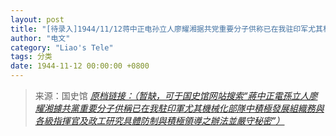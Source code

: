 ```yaml
---
layout: post
title: "[待录入]1944/11/12蒋中正电孙立人廖耀湘据共党重要分子供称已在我驻印军尤其机械化部队中积极发展组织务与各级指挥官及政工研究具體防制与积极领导之办法并严守秘密"
author: "电文"
category: "Liao's Tele"
tags: 分类
date: 1944-11-12 00:00:00 +0800
---
```

> 来源：国史馆 [*原档链接：（暂缺，可于国史馆网站搜索“蔣中正電孫立人廖耀湘據共黨重要分子供稱已在我駐印軍尤其機械化部隊中積極發展組織務與各級指揮官及政工研究具體防制與積極領導之辦法並嚴守秘密”）*]()
